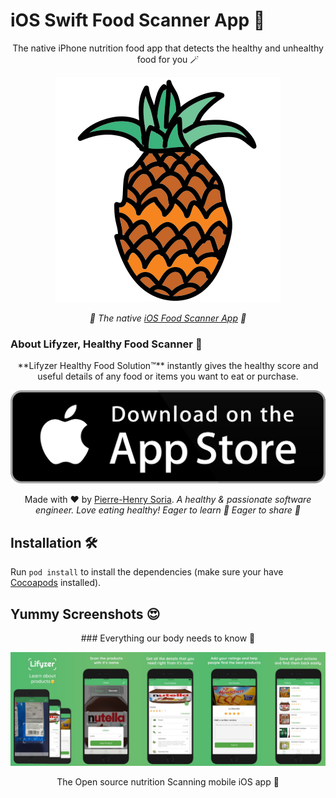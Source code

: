 # iOS Swift Food Scanner App 🍍

<div align="center" markdown="1">
The native iPhone nutrition food app that detects the healthy and unhealthy food for you 🪄

![Healthy Food, Healthy Pineapple](extras/assets/pineapple-healthy-food.svg)

_🍎 The native [iOS Food Scanner App](https://apps.apple.com/app/longer-life-lifyzer-food-scan/id1466196809) 🥕_

</div>

### About Lifyzer, Healthy Food Scanner 🍳

<div align="center" markdown="1">
**Lifyzer Healthy Food Solution™** instantly gives the healthy score and useful details of any food or items you want to eat or purchase.

[![Get Lifyzer, Healthy Food on the Apple App Store](extras/assets/app-store-badge.svg)](https://apps.apple.com/app/longer-life-lifyzer-food-scan/id1466196809 'Get iOS Lifyzer on App Store')

Made with ❤️ by [Pierre-Henry Soria](https://pierrehenry.be). _A healthy &amp; passionate software engineer. Love eating healthy! Eager to learn 🍏 Eager to share 🍅_

</div>

## Installation 🛠

Run `pod install` to install the dependencies (make sure your have [Cocoapods](https://guides.cocoapods.org/using/getting-started.html#installation) installed).

## Yummy Screenshots 😍

<div align="center" markdown="1">
### Everything our body needs to know 🥝

![Open source nutrition scanning mobile iOS app](extras/assets/lifyzer-iphone-food-nutrition-app.jpg)

The Open source nutrition Scanning mobile iOS app 🍍

</div>
